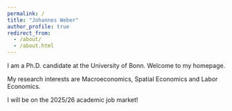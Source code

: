 ```yaml
---
permalink: /
title: "Johannes Weber"
author_profile: true
redirect_from: 
  - /about/
  - /about.html
---
```


I am a Ph.D. candidate at the University of Bonn.
Welcome to my homepage.

My research interests are Macroeconomics, Spatial Economics and Labor Economics.

I will be on the 2025/26 academic job market!
